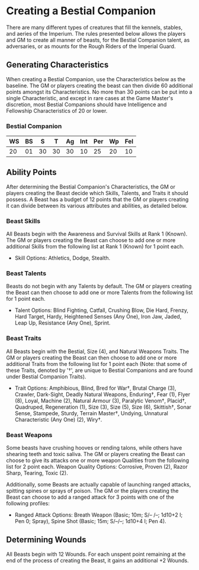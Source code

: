 # Creating a Bestial Companion

There are many different types of creatures that fill the kennels, stables, and aeries of the Imperium. The rules presented below allows the players and GM to create all manner of beasts, for the Bestial Companion talent, as adversaries, or as mounts for the Rough Riders of the Imperial Guard.

## Generating Characteristics

When creating a Bestial Companion, use the Characteristics below as the baseline. The GM or players creating the beast can then divide 60 additional points amongst its Characteristics. No more than 30 points can be put into a single Characteristic, and except in rare cases at the Game Master's discretion, most Bestial Companions should have Intelligence and Fellowship Characteristics of 20 or lower.

### Bestial Companion

| WS | BS | S | T | Ag | Int | Per | Wp | Fel |
| --- | --- | --- | --- | --- | --- | --- | --- | --- |
| 20 | 01 | 30 | 30 | 30 | 10 | 25 | 20 | 10 |

## Ability Points

After determining the Bestial Companion's Characteristics, the GM or players creating the Beast decide which Skills, Talents, and Traits it should possess. A Beast has a budget of 12 points that the GM or players creating it can divide between its various attributes and abilities, as detailed below.

### Beast Skills

All Beasts begin with the Awareness and Survival Skills at Rank 1 (Known). The GM or players creating the Beast can choose to add one or more additional Skills from the following list at Rank 1 (Known) for 1 point each.

- Skill Options: Athletics, Dodge, Stealth.

### Beast Talents

Beasts do not begin with any Talents by default. The GM or players creating the Beast can then choose to add one or more Talents from the following list for 1 point each.

- Talent Options: Blind Fighting, Catfall, Crushing Blow, Die Hard, Frenzy, Hard Target, Hardy, Heightened Senses (Any One), Iron Jaw, Jaded, Leap Up, Resistance (Any One), Sprint.

### Beast Traits

All Beasts begin with the Bestial, Size (4), and Natural Weapons Traits. The GM or players creating the Beast can then choose to add one or more additional Traits from the following list for 1 point each (Note: that some of these Traits, denoted by '†', are unique to Bestial Companions and are found under Bestial Companion Traits).

- Trait Options: Amphibious, Blind, Bred for War†, Brutal Charge (3), Crawler, Dark-Sight, Deadly Natural Weapons, Enduring†, Fear (1), Flyer (8), Loyal, Machine (2), Natural Armour (3), Paralytic Venom†, Placid†, Quadruped, Regeneration (1), Size (3), Size (5), Size (6), Skittish†, Sonar Sense, Stampede, Sturdy, Terrain Master†, Undying, Unnatural Characteristic (Any One) (2), Wiry†.

### Beast Weapons

Some beasts have crushing hooves or rending talons, while others have shearing teeth and toxic saliva. The GM or players creating the Beast can choose to give its attacks one or more weapon Qualities from the following list for 2 point each. Weapon Quality Options: Corrosive, Proven (2), Razor Sharp, Tearing, Toxic (2).

Additionally, some Beasts are actually capable of launching ranged attacks, spitting spines or sprays of poison. The GM or the players creating the Beast can choose to add a ranged attack for 3 points with one of the following profiles:

- Ranged Attack Options: Breath Weapon (Basic; 10m; S/– /–; 1d10+2 I; Pen 0; Spray), Spine Shot (Basic; 15m; S/–/–; 1d10+4 I; Pen 4).

## Determining Wounds

All Beasts begin with 12 Wounds. For each unspent point remaining at the end of the process of creating the Beast, it gains an additional +2 Wounds.
